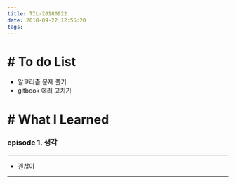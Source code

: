 ```yaml
---
title: TIL-20180922
date: 2018-09-22 12:55:20
tags: 
---
```


# # To do List

- 알고리즘 문제 풀기
- gitbook 에러 고치기


# # What I Learned

### episode 1. 생각

---

- 괜찮아

---